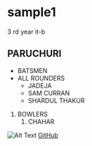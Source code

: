 # sample1 
3 rd year it-b 

## <H2>PARUCHURI

* BATSMEN 
* ALL ROUNDERS 
   * JADEJA 
   * SAM CURRAN 
   * SHARDUL THAKUR 

1. BOWLERS 
   1. CHAHAR 

 
![Alt Text](https://c.ndtvimg.com/2020-10/1uorp74o_gaikwad-bcci-ipl_625x300_30_October_20.jpg) 
[GitHub](https://www.chennaisuperkings.com/CSK_WEB/index.html)
